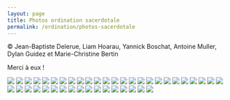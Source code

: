 ```yaml
---
layout: page
title: Photos ordination sacerdotale
permalink: /ordination/photos-sacerdotale
---
```


© Jean-Baptiste Delerue, Liam Hoarau, Yannick Boschat, Antoine Muller, Dylan Guidez et Marie-Christine Bertin

Merci à eux !

![](/ordination/photos/ordination-sacerdotale-1.jpeg)
![](/ordination/photos/ordination-sacerdotale-3.jpeg)
![](/ordination/photos/ordination-sacerdotale-4.jpeg)
![](/ordination/photos/ordination-sacerdotale-6.jpeg)
![](/ordination/photos/ordination-sacerdotale-7.jpeg)
![](/ordination/photos/ordination-sacerdotale-8.jpeg)
![](/ordination/photos/ordination-sacerdotale-10.jpeg)
![](/ordination/photos/ordination-sacerdotale-11.jpeg)
![](/ordination/photos/ordination-sacerdotale-12.jpeg)
![](/ordination/photos/ordination-sacerdotale-13.jpeg)
![](/ordination/photos/ordination-sacerdotale-15.jpeg)
![](/ordination/photos/ordination-sacerdotale-17.jpeg)
![](/ordination/photos/ordination-sacerdotale-18.jpeg)
![](/ordination/photos/ordination-sacerdotale-19.jpeg)
![](/ordination/photos/ordination-sacerdotale-21.jpeg)
![](/ordination/photos/ordination-sacerdotale-22.jpeg)
![](/ordination/photos/ordination-sacerdotale-23.jpeg)
![](/ordination/photos/ordination-sacerdotale-24.jpeg)
![](/ordination/photos/ordination-sacerdotale-26.jpeg)
![](/ordination/photos/ordination-sacerdotale-27.jpeg)
![](/ordination/photos/ordination-sacerdotale-28.jpeg)
![](/ordination/photos/ordination-sacerdotale-29.jpeg)
![](/ordination/photos/ordination-sacerdotale-30.jpeg)
![](/ordination/photos/ordination-sacerdotale-31.jpeg)
![](/ordination/photos/ordination-sacerdotale-32.jpeg)
![](/ordination/photos/ordination-sacerdotale-33.jpeg)
![](/ordination/photos/ordination-sacerdotale-34.jpeg)
![](/ordination/photos/ordination-sacerdotale-35.jpeg)
![](/ordination/photos/ordination-sacerdotale-37.jpeg)
![](/ordination/photos/ordination-sacerdotale-38.jpeg)
![](/ordination/photos/ordination-sacerdotale-40.jpeg)
![](/ordination/photos/ordination-sacerdotale-41.jpeg)
![](/ordination/photos/ordination-sacerdotale-44.jpeg)
![](/ordination/photos/ordination-sacerdotale-45.jpeg)
![](/ordination/photos/ordination-sacerdotale-46.jpeg)
![](/ordination/photos/ordination-sacerdotale-47.jpeg)
![](/ordination/photos/ordination-sacerdotale-48.jpeg)
![](/ordination/photos/ordination-sacerdotale-51.jpeg)
![](/ordination/photos/ordination-sacerdotale-53.jpeg)
![](/ordination/photos/ordination-sacerdotale-55.jpeg)
![](/ordination/photos/ordination-sacerdotale-56.jpeg)
![](/ordination/photos/ordination-sacerdotale-57.jpeg)
